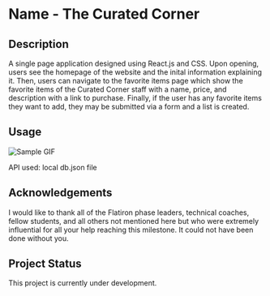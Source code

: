 # Name - The Curated Corner


## Description

A single page application designed using React.js and CSS. Upon opening, users see the homepage of the website and the inital information explaining it. Then, users can navigate to the favorite items page which show the favorite items of the Curated Corner staff with a name, price, and description with a link to purchase. Finally, if the user has any favorite items they want to add, they may be submitted via a form and a list is created. 

## Usage

![Sample GIF](./spaUsage.gif)

API used: local db.json file 

## Acknowledgements

I would like to thank all of the Flatiron phase leaders, technical coaches, fellow students, and all others not mentioned here but who were extremely influential for all your help reaching this milestone. It could not have been done without you. 

## Project Status

 This project is currently under development.